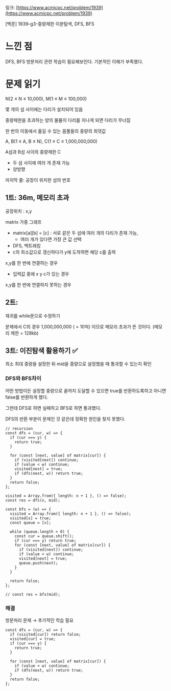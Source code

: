 링크: [https://www.acmicpc.net/problem/1939](https://www.acmicpc.net/problem/1939)

[백준] 1939-g3-중량제한 이분탐색, DFS, BFS

# 느낀 점

DFS, BFS 방문처리 관련 학습이 필요해보인다. 기본적인 이해가 부족했다.

# 문제 읽기

N(2 ≤ N ≤ 10,000), M(1 ≤ M ≤ 100,000)

몇 개의 섬 사이에는 다리가 설치되어 있음

중량제한을 초과하는 양의 물품이 다리를 지나게 되면 다리가 무너짐

한 번의 이동에서 옮길 수 있는 뭄풀들의 중량의 최댓값

A, B(1 ≤ A, B ≤ N), C(1 ≤ C ≤ 1,000,000,000)

A섬과 B섬 사이의 중량제한 C

- 두 섬 사이에 여러 개 존재 가능
- 양방향

마지막 줄: 공장이 위치한 섬의 번호

## 1트: 36m, 메모리 초과

공장위치 : x,y

matrix 가중 그래프

- matrix[a][b] = [c] : 서로 같은 두 섬에 여러 개의 다리가 존재 가능,
  - 여러 개가 있다면 가장 큰 값 선택
- DFS, 백트래킹
- c의 최소값으로 갱신하다가 y에 도착하면 해당 c를 출력

x,y를 한 번에 연결하는 경우

- 입력값 중에 x y c가 있는 경우

x,y를 한 번에 연결하지 못하는 경우

## 2트:

재귀를 while문으로 수정하기

문제에서 C의 경우 1,000,000,000 ( = 10억) 이므로 메모리 초과가 뜬 것이다. (메모리 제한 = 128kb)

## 3트: 이진탐색 활용하기 ✅

최소 최대 중량을 설정한 뒤 mid을 중량으로 설정했을 때 통과할 수 있는지 확인

### DFS와 BFS차이

어떤 방법이든 설정할 중량으로 끝까지 도달할 수 있으면 true를 반환하도록하고 아니면 false를 반환하게 했다.

그런데 DFS로 하면 실패하고 BFS로 하면 통과했다.

DFS의 반환 부분이 문제인 것 같은데 정확한 원인을 찾지 못했다.

```tsx
// recursion
const dfs = (cur, w) => {
  if (cur === y) {
    return true;
  }

  for (const [next, value] of matrix[cur]) {
    if (visited[next]) continue;
    if (value < w) continue;
    visited[next] = true;
    if (dfs(next, w)) return true;
  }
  return false;
};

visited = Array.from({ length: n + 1 }, () => false);
const res = dfs(x, mid);
```

```tsx
const bfs = (w) => {
  visited = Array.from({ length: n + 1 }, () => false);
  visited[x] = true;
  const queue = [x];

  while (queue.length > 0) {
    const cur = queue.shift();
    if (cur === y) return true;
    for (const [next, value] of matrix[cur]) {
      if (visited[next]) continue;
      if (value < w) continue;
      visited[next] = true;
      queue.push(next);
    }
  }

  return false;
};

// const res = bfs(mid);
```

### 해결

방문처리 문제 → 추가적인 학습 필요

```tsx
const dfs = (cur, w) => {
  if (visited[cur]) return false;
  visited[cur] = true;
  if (cur === y) {
    return true;
  }

  for (const [next, value] of matrix[cur]) {
    if (value < w) continue;
    if (dfs(next, w)) return true;
  }
  return false;
};
```
